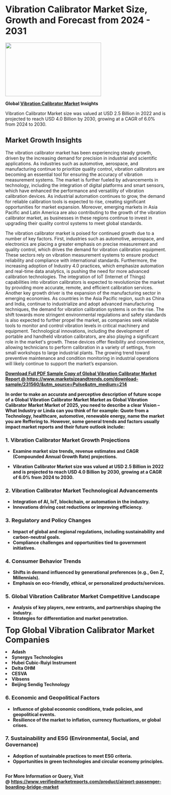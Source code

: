 <H1>Vibration Calibrator Market Size, Growth and Forecast from 2024 - 2031</H1><img class="aligncenter size-medium wp-image-584254" src="https://thirdeyenews.in/wp-content/uploads/2024/09/Global-Market-Research-300x168.jpeg" alt="" width="300" height="168" /><p><strong>Global&nbsp;<a href="https://www.marketsizeandtrends.com/download-sample/231560/&amp;utm_source=Pulse&amp;utm_medium=214">Vibration Calibrator Market</a> Insights</strong></p><p>Vibration Calibrator Market size was valued at USD 2.5 Billion in 2022 and is projected to reach USD 4.0 Billion by 2030, growing at a CAGR of 6.0% from 2024 to 2030.</p><p><h2>Market Growth Insights</h2> <p>The vibration calibrator market has been experiencing steady growth, driven by the increasing demand for precision in industrial and scientific applications. As industries such as automotive, aerospace, and manufacturing continue to prioritize quality control, vibration calibrators are becoming an essential tool for ensuring the accuracy of vibration measurement systems. The market is further fueled by advancements in technology, including the integration of digital platforms and smart sensors, which have enhanced the performance and versatility of vibration calibration devices. As industrial automation continues to grow, the demand for reliable calibration tools is expected to rise, creating significant opportunities for market expansion. Moreover, emerging markets in Asia Pacific and Latin America are also contributing to the growth of the vibration calibrator market, as businesses in these regions continue to invest in upgrading their quality control systems to meet global standards.</p> <p><strong><a href="#"></a></strong></p> <p>The vibration calibrator market is poised for continued growth due to a number of key factors. First, industries such as automotive, aerospace, and electronics are placing a greater emphasis on precise measurement and quality control, which drives the demand for vibration calibration equipment. These sectors rely on vibration measurement systems to ensure product reliability and compliance with international standards. Furthermore, the increasing adoption of Industry 4.0 practices, which emphasize automation and real-time data analytics, is pushing the need for more advanced calibration technologies. The integration of IoT (Internet of Things) capabilities into vibration calibrators is expected to revolutionize the market by providing more accurate, remote, and efficient calibration services. Another key growth driver is the expansion of the manufacturing sector in emerging economies. As countries in the Asia Pacific region, such as China and India, continue to industrialize and adopt advanced manufacturing techniques, the demand for vibration calibration systems is on the rise. The shift towards more stringent environmental regulations and safety standards is also expected to further propel the market, as companies seek reliable tools to monitor and control vibration levels in critical machinery and equipment. Technological innovations, including the development of portable and handheld vibration calibrators, are also playing a significant role in the market's growth. These devices offer flexibility and convenience, allowing technicians to perform calibration in a variety of settings, from small workshops to large industrial plants. The growing trend toward preventive maintenance and condition monitoring in industrial operations will likely continue to support the market’s expansion. <p><strong><a href="#"></p><p><span class=""><strong>Download Full PDF Sample Copy of Global Vibration Calibrator Market Report</strong> @ <a href="https://www.marketsizeandtrends.com/download-sample/231560/&amp;utm_source=Pulse&amp;utm_medium=214" target="_blank">https://www.marketsizeandtrends.com/download-sample/231560/&amp;utm_source=Pulse&amp;utm_medium=214</a></span></p><p>In order to make an accurate and perceptive description of future scope of a Global&nbsp;Vibration Calibrator Market Market as Global&nbsp;Vibration Calibrator Market Market of 2025, you need to describe a clear Vision &ndash; What Industry or Linda can you think of for example: Quote from a Technology, healthcare, automotive, renewable energy, name the market you are Reffering to. However, some general trends and factors usually impact market reports and their future outlook include:</p><h3>1.&nbsp;<strong>Vibration Calibrator Market Growth Projections</strong></h3><ul><li>Examine market size trends, revenue estimates and CAGR (Compounded Annual Growth Rate) projections.</li><li><p>Vibration Calibrator Market size was valued at USD 2.5 Billion in 2022 and is projected to reach USD 4.0 Billion by 2030, growing at a CAGR of 6.0% from 2024 to 2030.</p></li></ul><h3>2.&nbsp;<strong>Vibration Calibrator Market Technological Advancements</strong></h3><ul><li>Integration of AI, IoT, blockchain, or automation in the industry.</li><li>Innovations driving cost reductions or improving efficiency.</li></ul><h3>3.&nbsp;<strong>Regulatory and Policy Changes</strong></h3><ul><li>Impact of global and regional regulations, including sustainability and carbon-neutral goals.</li><li>Compliance challenges and opportunities tied to government initiatives.</li></ul><h3>4.&nbsp;<strong>Consumer Behavior Trends</strong></h3><ul><li>Shifts in demand influenced by generational preferences (e.g., Gen Z, Millennials).</li><li>Emphasis on eco-friendly, ethical, or personalized products/services.</li></ul><h3>5.&nbsp;<strong>Global Vibration Calibrator Market Competitive Landscape</strong></h3><ul><li>Analysis of key players, new entrants, and partnerships shaping the industry.</li><li>Strategies for differentiation and market penetration.</li></ul><p data-pm-slice="1 1 []"><span style="color: inherit; font-family: inherit; font-size: 25px;">Top Global Vibration Calibrator Market Companies</span></p><div class="" data-test-id=""><p><li>Adash</li><li> Synergys Technologies</li><li> Hubei Cubic-Ruiyi Instrument</li><li> Delta OHM</li><li> CESVA</li><li> Vibsens</li><li> Beijing Sendig Technology</li></p></div><h3>6.&nbsp;<strong>Economic and Geopolitical Factors</strong></h3><ul><li>Influence of global economic conditions, trade policies, and geopolitical events.</li><li>Resilience of the market to inflation, currency fluctuations, or global crises.</li></ul><h3>7.&nbsp;<strong>Sustainability and ESG (Environmental, Social, and Governance)</strong></h3><ul><li>Adoption of sustainable practices to meet ESG criteria.</li><li>Opportunities in green technologies and circular economy principles.</li></ul><h2><strong style="font-size: 14px;">For More Information or Query, Visit @&nbsp;</strong><a style="background-color: #ffffff; font-size: 14px;" href="https://www.marketsizeandtrends.com/report/vibration-calibrator-market/" target="_blank">https://www.verifiedmarketreports.com/product/airport-passenger-boarding-bridge-market</a></h2>
